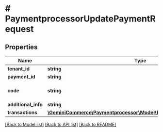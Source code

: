 # # PaymentprocessorUpdatePaymentRequest


## Properties


Name | Type | Description | Notes
------------ | ------------- | ------------- | -------------
**tenant_id**| **string** |   |
**payment_id**| **string** |   |
**code**| **string** | payment type stripe, paypal..  |
**additional_info**| **string** |   | [optional]
**transactions**| [**\GeminiCommerce\Paymentprocessor\Model\PaymentprocessorTransaction[]**](PaymentprocessorTransaction.md) |   | [optional]


[[Back to Model list]](../../README.md#models) [[Back to API list]](../../README.md#endpoints) [[Back to README]](../../README.md)